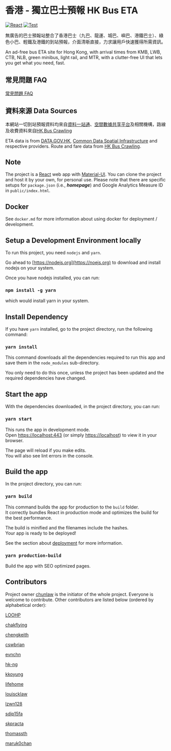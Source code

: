 # 香港 - 獨立巴士預報 HK Bus ETA

[![React](https://badges.aleen42.com/src/react.svg)](http://reactjs.org/) 
[![Test](https://github.com/hkbus/hk-independent-bus-eta/actions/workflows/node.js.yml/badge.svg)](https://hkbus.app)


無廣告的巴士預報站整合了香港巴士（九巴、龍運、城巴、嶼巴、港鐵巴士）、綠色小巴、輕鐵及港鐵的到站預報，介面清晣直接，力求讓用戶快速獲得所需資訊。

An ad-free bus ETA site for Hong Kong, with arrival times from KMB, LWB, CTB, NLB, green minibus, light rail, and MTR, with a clutter-free UI that lets you get what you need, fast.

## 常見問題 FAQ
[常見問題 FAQ](https://github.com/hkbus/hk-independent-bus-eta/wiki/%E5%B8%B8%E8%A6%8B%E5%95%8F%E9%A1%8C-FAQ)

## 資料來源 Data Sources

本網站一切到站預報資料均來自[資料一站通](https://data.gov.hk)、[空間數據共享平台](https://portal.csdi.gov.hk/csdi-webpage/)及相關機構，路線及收費資料來自[HK Bus Crawling](https://github.com/hkbus/hk-bus-crawling/)

ETA data is from [DATA.GOV.HK](https://data.gov.hk), [Common Data Spatial Infrastructure](https://portal.csdi.gov.hk/csdi-webpage/) and respective providers. Route and fare data from [HK Bus Crawling](https://github.com/hkbus/hk-bus-crawling/).

## Note

The project is a [React](https://reactjs.org/) web app with [Material-UI](https://material-ui.com/). You can clone the project and host it by your own, for personal use. Please note that there are specific setups for `package.json` (i.e., ***homepage***) and Google Analytics Measure ID in `public/index.html`.

## Docker

See `docker.md` for more information about using docker for deployment / development.

## Setup a Development Environment locally

To run this project, you need `nodejs` and `yarn`.

Go ahead to [https://nodejs.org](https://noejs.org) to download and install nodejs on your system.

Once you have nodejs installed, you can run:

### `npm install -g yarn`

which would install yarn in your system.

## Install Dependency

If you have `yarn` installed, go to the project directory, run the following command:

### `yarn install`

This command downloads all the dependencies required to run this app and save them in the `node_modules` sub-directory.

You only need to do this once, unless the project has been updated and the required dependencies have changed.

## Start the app

With the dependencies downloaded, in the project directory, you can run:

### `yarn start`

This runs the app in development mode.\
Open [https://localhost:443](http://localhost:443) (or simply [https://localhost](http://localhost)) to view it in your browser.

The page will reload if you make edits.\
You will also see lint errors in the console.

## Build the app

In the project directory, you can run:

### `yarn build`

This command builds the app for production to the `build` folder.\
It correctly bundles React in production mode and optimizes the build for the best performance.

The build is minified and the filenames include the hashes.\
Your app is ready to be deployed!

See the section about [deployment](https://facebook.github.io/create-react-app/docs/deployment) for more information.

### `yarn production-build`

Build the app with SEO optimized pages.

## Contributors

Project owner [chunlaw](https://github.com/chunlaw) is the initiator of the whole project. Everyone is welcome to contribute. Other contributors are listed below (ordered by alphabetical order):

[LOOHP](https://github.com/LOOHP)

[chakflying](https://github.com/chakflying)

[chengkeith](https://github.com/chengkeith)

[cswbrian](https://github.com/cswbrian)

[evnchn](https://github.com/evnchn)

[hk-ng](https://github.com/hk-ng)

[kkoyung](https://github.com/kkoyung)

[lifehome](https://github.com/lifehome)

[louiscklaw](https://github.com/louiscklaw)

[lzwn128](https://github.com/lzwn128 )

[sdip15fa](https://github.com/sdip15fa)

[skpracta](https://github.com/skpracta)

[thomassth](https://github.com/thomassth)

[maruk0chan](https://github.com/maruk0chan)
